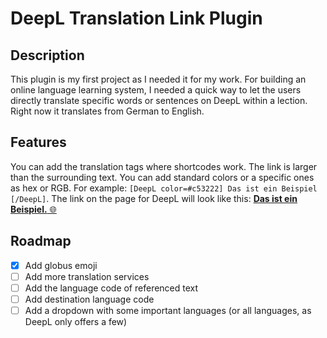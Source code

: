 # DeepL Translation Link Plugin

## Description
This plugin is my first project as I needed it for my work. For building an online language learning system, I needed a quick way to let the users directly translate specific words or sentences on DeepL within a lection. 
Right now it translates from German to English.   

## Features
You can add the translation tags where shortcodes work. The link is larger than the surrounding text. You can add standard colors or a specific ones as hex or RGB. For example:
``` [DeepL color=#c53222] Das ist ein Beispiel [/DeepL] ```. The link on the page for DeepL will look like this: [**Das ist ein Beispiel.** 🌐](https://www.deepl.com/en/translator#de/en/Das%20ist%20ein%20Beispiel.)

## Roadmap
- [x] Add globus emoji
- [ ] Add more translation services
- [ ] Add the language code of referenced text
- [ ] Add destination language code
- [ ] Add a dropdown with some important languages (or all languages, as DeepL only offers a few)
